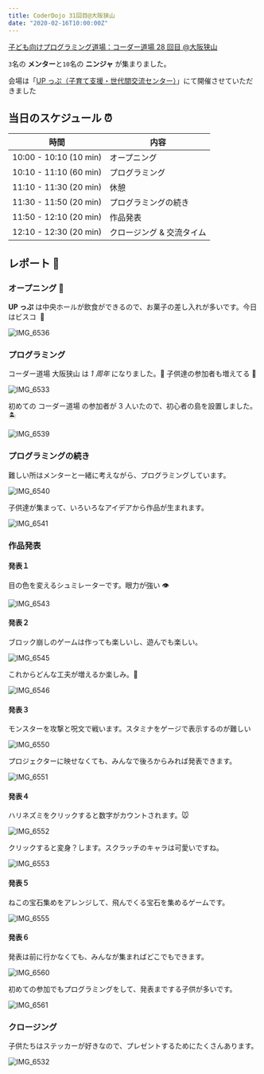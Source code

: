 ```yaml
---
title: CoderDojo 31回目@大阪狭山
date: "2020-02-16T10:00:00Z"
---
```


[子ども向けプログラミング道場：コーダー道場 28 回目 @大阪狭山](https://coderdojo-hommachi.doorkeeper.jp/events/99534)

`3`名の **メンター**と`10`名の **ニンジャ** が集まりました。

会場は「[UP っぷ（子育て支援・世代間交流センター）](http://www.city.osakasayama.osaka.jp/kosodate_kyoiku/kosodate/upp_kosodatesiensedaikankouryuusenta1/index.html)」にて開催させていただきました

## 当日のスケジュール ⏰

| 時間                   | 内容                      |
| ---------------------- | ------------------------- |
| 10:00 - 10:10 (10 min) | オープニング              |
| 10:10 - 11:10 (60 min) | プログラミング            |
| 11:10 - 11:30 (20 min) | 休憩                      |
| 11:30 - 11:50 (20 min) | プログラミングの続き      |
| 11:50 - 12:10 (20 min) | 作品発表                  |
| 12:10 - 12:30 (20 min) | クロージング & 交流タイム |

## レポート 📝

### オープニング 🎉

**UP っぷ** は中央ホールが飲食ができるので、お菓子の差し入れが多いです。今日はビスコ  🍪

![IMG_6536](./IMG_6536.jpg)

### プログラミング

コーダー道場 大阪狭山 は _1 周年_ になりました。🎂 子供達の参加者も増えてる 🎊

![IMG_6533](./IMG_6533.jpg)

初めての コーダー道場 の参加者が 3 人いたので、初心者の島を設置しました。🏝

![IMG_6539](./IMG_6539.jpg)

### プログラミングの続き

難しい所はメンターと一緒に考えながら、プログラミングしています。

![IMG_6540](./IMG_6540.jpg)

子供達が集まって、いろいろなアイデアから作品が生まれます。

![IMG_6541](./IMG_6541.jpg)

### 作品発表

#### 発表１

目の色を変えるシュミレーターです。眼力が強い 👁‍

![IMG_6543](./IMG_6543.jpg)

#### 発表２

ブロック崩しのゲームは作っても楽しいし、遊んでも楽しい。

![IMG_6545](./IMG_6545.jpg)

これからどんな工夫が増えるか楽しみ。🏏

![IMG_6546](./IMG_6546.jpg)

#### 発表３

モンスターを攻撃と呪文で戦います。スタミナをゲージで表示するのが難しい

![IMG_6550](./IMG_6550.jpg)

プロジェクターに映せなくても、みんなで後ろからみれば発表できます。

![IMG_6551](./IMG_6551.jpg)

#### 発表４

ハリネズミをクリックすると数字がカウントされます。🐭

![IMG_6552](./IMG_6552.jpg)

クリックすると変身？します。スクラッチのキャラは可愛いですね。

![IMG_6553](./IMG_6553.jpg)

#### 発表５

ねこの宝石集めをアレンジして、飛んでくる宝石を集めるゲームです。

![IMG_6555](./IMG_6555.jpg)

#### 発表６

発表は前に行かなくても、みんなが集まればどこでもできます。

![IMG_6560](./IMG_6560.jpg)

初めての参加でもプログラミングをして、発表までする子供が多いです。

![IMG_6561](./IMG_6561.jpg)

### クロージング

子供たちはステッカーが好きなので、プレゼントするためにたくさんあります。

![IMG_6532](./IMG_6532.jpg)
